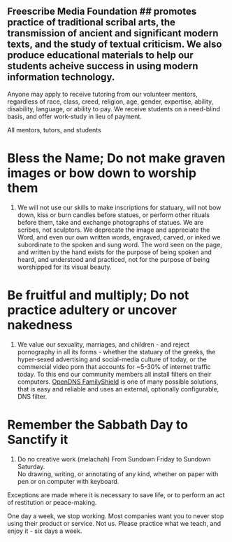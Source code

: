 ## Freescribe Media Foundation ## promotes practice of traditional scribal arts, the transmission of ancient and significant modern texts, and the study of textual criticism.  We also produce educational materials to help our students acheive success in using modern information technology.

Anyone may apply to receive tutoring from our volunteer mentors, regardless of race, class, creed, religion, age, gender, expertise, ability, disability, language, or ability to pay.  We receive students on a need-blind basis, and offer work-study in lieu of payment.  

All mentors, tutors, and students 


Bless the Name; Do not make graven images or bow down to worship them
======================================================================
1. We will not use our skills to make inscriptions for statuary, will not bow down, kiss or burn candles before statues, or perform other rituals before them, take and exchange photographs of statues.  We are scribes, not sculptors.  We deprecate the image and appreciate the Word, and even our own written words, engraved, carved, or inked we subordinate to the spoken and sung word.  The word seen on the page, and written by the hand exists for the purpose of being spoken and heard, and understood and practiced, not for the purpose of being worshipped for its visual beauty.

Be fruitful and multiply;  Do not practice adultery or uncover nakedness
=========================================================================
1. We value our sexuality, marriages, and children - and reject pornography in all its forms - whether the statuary of the greeks, the hyper-sexed advertising and social-media culture of today, or the commercial video porn that accounts for ~5-30% of internet traffic today.  To this end our community members all install filters on their computers.
<a href="https://www.opendns.com/setupguide/?url=familyshield">OpenDNS FamilyShield</a> is one of many possible solutions, that is easy and reliable and uses an external, optionally configurable, DNS filter.


Remember the Sabbath Day to Sanctify it
========================================
1. Do no creative work (melachah) From Sundown Friday to Sundown Saturday.  
No drawing, writing, or annotating of any kind, whether on paper with pen or on computer with keyboard.

Exceptions are made where it is necessary to save life, or to perform an act of restitution or peace-making.

One day a week, we stop working.  Most companies want you to never stop using their product or service.  Not us.  Please practice what we teach, and enjoy it - six days a week.
